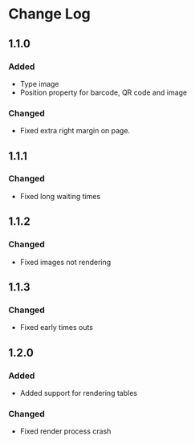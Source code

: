 # Change Log
## 1.1.0
### Added
- Type image
- Position property for barcode, QR code and image

### Changed
- Fixed extra right margin on page.

## 1.1.1
### Changed
- Fixed long waiting times

## 1.1.2
### Changed
- Fixed images not rendering

## 1.1.3
### Changed
- Fixed early times outs

## 1.2.0
### Added
- Added support for rendering tables

### Changed
- Fixed render process crash
